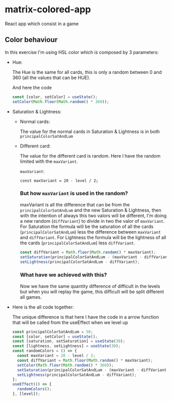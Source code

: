 # matrix-colored-app

React app which consist in a game

## Color behaviour

In this exercise I'm using HSL color which is composed by 3 parameters:

- Hue:

  The Hue is the same for all cards, this is only a random between 0 and 360 (all the values that can be HUE).

  And here the code

  ```jsx
  const [color, setColor] = useState();
  setColor(Math.floor(Math.random() * 360));
  ```

- Saturation & Lightness:

  - Normal cards:

    The value for the normal cards in Saturation & Lightness is in both `principalColorSatAndLum`

  - Different card:

    The value for the different card is random. Here I have the random limited with the `maxVariant`.

    `maxVariant`:

        const maxVariant = 20 - level / 2;

    ### But how `maxVariant` is used in the random?

    maxVariant is all the difference that can be from the `principalColorSatAndLum` and the new Saturation & Lightness, then with the intention of always this two valors will be different, I'm doing a new random (`diffVariant`) to divide in two the valor of `maxVariant`.
    For Saturation the formula will be the saturation of all the cards (`principalColorSatAndLum`) less the difference between `maxVariant` and `diffVariant`.
    For Lightness the formula will be the lightness of all the cards (`principalColorSatAndLum`) less `diffVariant`.

    ```jsx
    const diffVariant = Math.floor(Math.random() * maxVariant);
    setSaturation(principalColorSatAndLum - (maxVariant - diffVariant));
    setLightness(principalColorSatAndLum - diffVariant);
    ```

    ### What have we achieved with this?

    Now we have the same quantity difference of difficult in the levels but when you will replay the game, this difficult will be split different all games.

* Here is the all code together:

  The unique difference is that here I have the code in a arrow function that will be called from the useEffect when we level up

  ```jsx
  const principalColorSatAndLum = 50;
  const [color, setColor] = useState();
  const [saturation, setSaturation] = useState(30);
  const [lightness, setLightness] = useState(30);
  const randomColors = () => {
    const maxVariant = 20 - level / 2;
    const diffVariant = Math.floor(Math.random() * maxVariant);
    setColor(Math.floor(Math.random() * 360));
    setSaturation(principalColorSatAndLum - (maxVariant - diffVariant));
    setLightness(principalColorSatAndLum - diffVariant);
  };
  useEffect(() => {
    randomColors();
  }, [level]);
  ```
